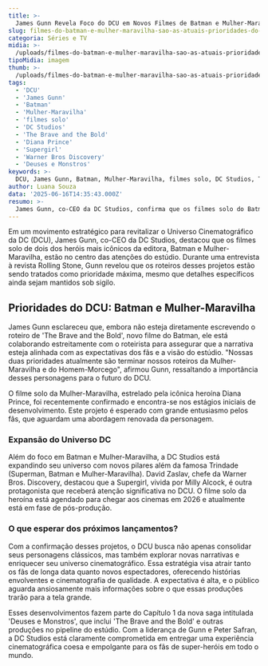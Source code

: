 ```yaml
---
title: >-
  James Gunn Revela Foco do DCU em Novos Filmes de Batman e Mulher-Maravilha
slug: filmes-do-batman-e-mulher-maravilha-sao-as-atuais-prioridades-do-dcu-diz-james-gunn
categoria: Séries e TV
midia: >-
  /uploads/filmes-do-batman-e-mulher-maravilha-sao-as-atuais-prioridades-do-dcu-diz-james-gunn-thumb.webp
tipoMidia: imagem
thumb: >-
  /uploads/filmes-do-batman-e-mulher-maravilha-sao-as-atuais-prioridades-do-dcu-diz-james-gunn-thumb.webp
tags:
  - 'DCU'
  - 'James Gunn'
  - 'Batman'
  - 'Mulher-Maravilha'
  - 'filmes solo'
  - 'DC Studios'
  - 'The Brave and the Bold'
  - 'Diana Prince'
  - 'Supergirl'
  - 'Warner Bros Discovery'
  - 'Deuses e Monstros'
keywords: >-
  DCU, James Gunn, Batman, Mulher-Maravilha, filmes solo, DC Studios, The Brave and the Bold, Diana Prince, Supergirl, Warner Bros. Discovery, Deuses e Monstros
author: Luana Souza
data: '2025-06-16T14:35:43.000Z'
resumo: >-
  James Gunn, co-CEO da DC Studios, confirma que os filmes solo do Batman e da Mulher-Maravilha são as principais prioridades do universo cinematográfico da DC. Detalhes sobre os projetos ainda são escassos, mas a atenção do estúdio está voltada para a conclusão dos roteiros.
---
```


Em um movimento estratégico para revitalizar o Universo Cinematográfico da DC (DCU), James Gunn, co-CEO da DC Studios, destacou que os filmes solo de dois dos heróis mais icônicos da editora, Batman e Mulher-Maravilha, estão no centro das atenções do estúdio. Durante uma entrevista à revista Rolling Stone, Gunn revelou que os roteiros desses projetos estão sendo tratados como prioridade máxima, mesmo que detalhes específicos ainda sejam mantidos sob sigilo. 

## Prioridades do DCU: Batman e Mulher-Maravilha

James Gunn esclareceu que, embora não esteja diretamente escrevendo o roteiro de 'The Brave and the Bold', novo filme do Batman, ele está colaborando estreitamente com o roteirista para assegurar que a narrativa esteja alinhada com as expectativas dos fãs e a visão do estúdio. "Nossas duas prioridades atualmente são terminar nossos roteiros da Mulher-Maravilha e do Homem-Morcego", afirmou Gunn, ressaltando a importância desses personagens para o futuro do DCU.

O filme solo da Mulher-Maravilha, estrelado pela icônica heroína Diana Prince, foi recentemente confirmado e encontra-se nos estágios iniciais de desenvolvimento. Este projeto é esperado com grande entusiasmo pelos fãs, que aguardam uma abordagem renovada da personagem.

### Expansão do Universo DC

Além do foco em Batman e Mulher-Maravilha, a DC Studios está expandindo seu universo com novos pilares além da famosa Trindade (Superman, Batman e Mulher-Maravilha). David Zaslav, chefe da Warner Bros. Discovery, destacou que a Supergirl, vivida por Milly Alcock, é outra protagonista que receberá atenção significativa no DCU. O filme solo da heroína está agendado para chegar aos cinemas em 2026 e atualmente está em fase de pós-produção.

### O que esperar dos próximos lançamentos?

Com a confirmação desses projetos, o DCU busca não apenas consolidar seus personagens clássicos, mas também explorar novas narrativas e enriquecer seu universo cinematográfico. Essa estratégia visa atrair tanto os fãs de longa data quanto novos espectadores, oferecendo histórias envolventes e cinematografia de qualidade. A expectativa é alta, e o público aguarda ansiosamente mais informações sobre o que essas produções trarão para a tela grande.

Esses desenvolvimentos fazem parte do Capítulo 1 da nova saga intitulada 'Deuses e Monstros', que inclui 'The Brave and the Bold' e outras produções no pipeline do estúdio. Com a liderança de Gunn e Peter Safran, a DC Studios está claramente comprometida em entregar uma experiência cinematográfica coesa e empolgante para os fãs de super-heróis em todo o mundo.